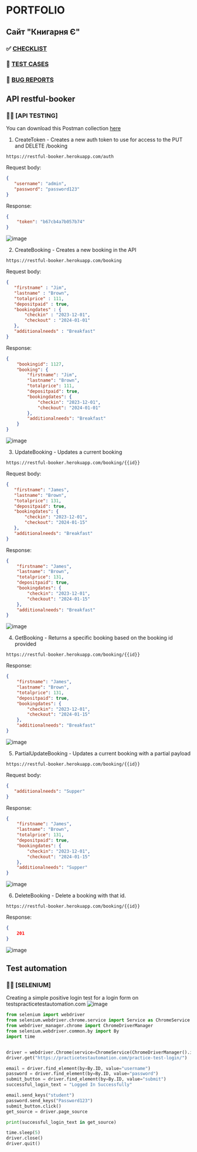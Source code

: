 
# PORTFOLIO
## Сайт "Книгарня Є"
### :white_check_mark: [CHECKLIST](https://docs.google.com/spreadsheets/d/15rwsFT-eN2xsFHd1iTMjEu-pdFwzt4YH/edit?usp=drive_link&ouid=105481740879973415403&rtpof=true&sd=true) 
### :memo: [TEST CASES](https://docs.google.com/document/d/1eEU6IAqchAW9SRXQsSGvxSDHjCSm4kY_/edit?usp=drive_link&ouid=105481740879973415403&rtpof=true&sd=true)
### :rotating_light: [BUG REPORTS](https://docs.google.com/document/d/1oMP1t3MqMKWisq-lP89qHE_OVGoRXxwyQSZ5xhWfF8s/edit?usp=drive_link)
## API restful-booker
### :technologist: [API TESTING] 
You can download this Postman collection [here](https://github.com/kari-mk/postman/blob/main/Booking.postman_collection.json)
1. CreateToken - Creates a new auth token to use for access to the PUT and DELETE /booking
```
https://restful-booker.herokuapp.com/auth
```
Request body:
 ```JSON
{
    "username": "admin",
    "password": "password123"
}
```
Response:
```JSON
{
    "token": "b67cb4a7b057b74"
}
```
![image](https://github.com/kari-mk/kari-mk/assets/152392473/8a0fd1ad-7f0c-4010-8211-d4c76a2db217)


2. CreateBooking - Creates a new booking in the API
```
https://restful-booker.herokuapp.com/booking
```
Request body:
 ```JSON
{
    "firstname" : "Jim",
    "lastname" : "Brown",
    "totalprice" : 111,
    "depositpaid" : true,
    "bookingdates" : {
        "checkin" : "2023-12-01",
        "checkout" : "2024-01-01"
    },
    "additionalneeds" : "Breakfast"
}
```
Response:
```JSON
{
    "bookingid": 1127,
    "booking": {
        "firstname": "Jim",
        "lastname": "Brown",
        "totalprice": 111,
        "depositpaid": true,
        "bookingdates": {
            "checkin": "2023-12-01",
            "checkout": "2024-01-01"
        },
        "additionalneeds": "Breakfast"
    }
}
```
![image](https://github.com/kari-mk/kari-mk/assets/152392473/036c53a3-5284-4ba1-8599-b403a5338a1f)

3. UpdateBooking - Updates a current booking
```
https://restful-booker.herokuapp.com/booking/{{id}}
```
Request body:
 ```JSON
{
    "firstname": "James",
    "lastname": "Brown",
    "totalprice": 131,
    "depositpaid": true,
    "bookingdates": {
        "checkin": "2023-12-01",
        "checkout": "2024-01-15"
    },
    "additionalneeds": "Breakfast"
}
```
Response:
```JSON
{
    "firstname": "James",
    "lastname": "Brown",
    "totalprice": 131,
    "depositpaid": true,
    "bookingdates": {
        "checkin": "2023-12-01",
        "checkout": "2024-01-15"
    },
    "additionalneeds": "Breakfast"
}
```
![image](https://github.com/kari-mk/kari-mk/assets/152392473/202dda7d-2cab-43a4-a880-7adb8bd9c152)

4. GetBooking - Returns a specific booking based on the booking id provided
```
https://restful-booker.herokuapp.com/booking/{{id}}
```
Response:
```JSON
{
    "firstname": "James",
    "lastname": "Brown",
    "totalprice": 131,
    "depositpaid": true,
    "bookingdates": {
        "checkin": "2023-12-01",
        "checkout": "2024-01-15"
    },
    "additionalneeds": "Breakfast"
}
```
![image](https://github.com/kari-mk/kari-mk/assets/152392473/a493e241-c82a-4e05-bfd5-17f35d13f44f)

5. PartialUpdateBooking - Updates a current booking with a partial payload
```
https://restful-booker.herokuapp.com/booking/{{id}}
```
Request body:
 ```JSON
{
    "additionalneeds": "Supper"
}
```
Response:
```JSON
{
    "firstname": "James",
    "lastname": "Brown",
    "totalprice": 131,
    "depositpaid": true,
    "bookingdates": {
        "checkin": "2023-12-01",
        "checkout": "2024-01-15"
    },
    "additionalneeds": "Supper"
}
```
![image](https://github.com/kari-mk/kari-mk/assets/152392473/cc5129fd-ca0b-49c7-86da-33cc6d69f39e)

6. DeleteBooking - Delete a booking with that id.
```
https://restful-booker.herokuapp.com/booking/{{id}}
```
Response:
```JSON
{
    201
}
```
![image](https://github.com/kari-mk/kari-mk/assets/152392473/9fe4ba8d-bfd8-405b-b606-1e37573fd9d1)

## Test automation
### :technologist: [SELENIUM]

Creating a simple positive login test for a login form on testspracticetestautomation.com
![image](https://github.com/kari-mk/kari-mk/assets/152392473/40ff8ca8-15c7-461b-bc02-fa462f1df1da)
```python
from selenium import webdriver
from selenium.webdriver.chrome.service import Service as ChromeService
from webdriver_manager.chrome import ChromeDriverManager
from selenium.webdriver.common.by import By
import time


driver = webdriver.Chrome(service=ChromeService(ChromeDriverManager().install()))
driver.get("https://practicetestautomation.com/practice-test-login/")

email = driver.find_element(by=By.ID, value="username")
password = driver.find_element(by=By.ID, value="password")
submit_button = driver.find_element(by=By.ID, value="submit")
successful_login_text = "Logged In Successfully"

email.send_keys("student")
password.send_keys("Password123")
submit_button.click()
get_source = driver.page_source

print(successful_login_text in get_source)

time.sleep(5)
driver.close()
driver.quit()
```
